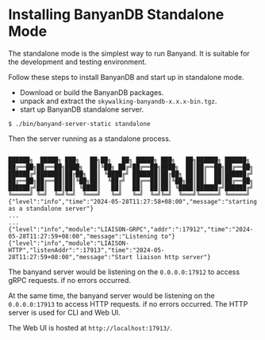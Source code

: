 # Installing BanyanDB Standalone Mode

The standalone mode is the simplest way to run Banyand. It is suitable for the development and testing environment.

Follow these steps to install BanyanDB and start up in standalone mode.


- Download or build the BanyanDB packages.
- unpack and extract the `skywalking-banyandb-x.x.x-bin.tgz`.
- start up BanyanDB standalone server.

```shell
$ ./bin/banyand-server-static standalone
```

Then the server running as a standalone process.

```shell

██████╗  █████╗ ███╗   ██╗██╗   ██╗ █████╗ ███╗   ██╗██████╗ ██████╗ 
██╔══██╗██╔══██╗████╗  ██║╚██╗ ██╔╝██╔══██╗████╗  ██║██╔══██╗██╔══██╗
██████╔╝███████║██╔██╗ ██║ ╚████╔╝ ███████║██╔██╗ ██║██║  ██║██████╔╝
██╔══██╗██╔══██║██║╚██╗██║  ╚██╔╝  ██╔══██║██║╚██╗██║██║  ██║██╔══██╗
██████╔╝██║  ██║██║ ╚████║   ██║   ██║  ██║██║ ╚████║██████╔╝██████╔╝
╚═════╝ ╚═╝  ╚═╝╚═╝  ╚═══╝   ╚═╝   ╚═╝  ╚═╝╚═╝  ╚═══╝╚═════╝ ╚═════╝ 
{"level":"info","time":"2024-05-28T11:27:58+08:00","message":"starting as a standalone server"}
...
...
{"level":"info","module":"LIAISON-GRPC","addr":":17912","time":"2024-05-28T11:27:59+08:00","message":"Listening to"}
{"level":"info","module":"LIAISON-HTTP","listenAddr":":17913","time":"2024-05-28T11:27:59+08:00","message":"Start liaison http server"}
```

The banyand server would be listening on the `0.0.0.0:17912` to access gRPC requests. if no errors occurred.

At the same time, the banyand server would be listening on the `0.0.0.0:17913` to access HTTP requests. if no errors occurred. The HTTP server is used for CLI and Web UI.

The Web UI is hosted at `http://localhost:17913/`.

